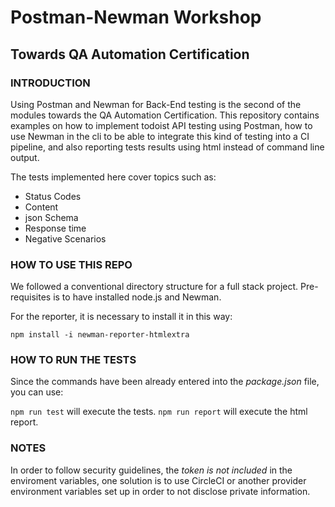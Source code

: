 # Postman-Newman Workshop 
## Towards QA Automation Certification

### INTRODUCTION

Using Postman and Newman for Back-End testing is the second of the modules towards the QA Automation Certification.
This repository contains examples on how to implement todoist API testing using Postman, how to use Newman in the cli to be able to integrate this kind of testing into a CI pipeline, and also reporting tests results using html instead of command line output.

The tests implemented here cover topics such as:

- Status Codes
- Content
- json Schema
- Response time
- Negative Scenarios

### HOW TO USE THIS REPO

We followed a conventional directory structure for a full stack project. Pre-requisites is to have installed node.js and Newman. 

For the reporter, it is necessary to install it in this way:

`npm install -i newman-reporter-htmlextra`

### HOW TO RUN THE TESTS

Since the commands have been already entered into the *package.json* file, you can use:

`npm run test` will execute the tests.
`npm run report` will execute the html report.

### NOTES

In order to follow security guidelines, the *token is not included* in the enviroment variables, one solution is to use CircleCI or another provider environment variables set up in order to not disclose private information.  